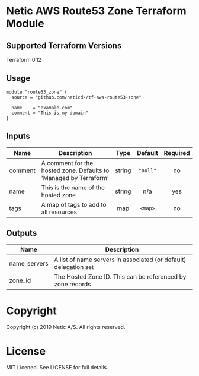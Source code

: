 # Netic AWS Route53 Zone Terraform Module

## Supported Terraform Versions

Terraform 0.12

## Usage

```hcl
module "route53_zone" {
  source = "github.com/neticdk/tf-aws-route53-zone"

  name    = "example.com"
  comnent = "This is my domain"
}
```
<!---BEGINNING OF PRE-COMMIT-TERRAFORM DOCS HOOK--->
## Inputs

| Name | Description | Type | Default | Required |
|------|-------------|:----:|:-----:|:-----:|
| comment | A comment for the hosted zone. Defaults to 'Managed by Terraform' | string | `"null"` | no |
| name | This is the name of the hosted zone | string | n/a | yes |
| tags | A map of tags to add to all resources | map | `<map>` | no |

## Outputs

| Name | Description |
|------|-------------|
| name\_servers | A list of name servers in associated (or default) delegation set |
| zone\_id | The Hosted Zone ID. This can be referenced by zone records |

<!---END OF PRE-COMMIT-TERRAFORM DOCS HOOK--->

# Copyright
Copyright (c) 2019 Netic A/S. All rights reserved.

# License
MIT Licened. See LICENSE for full details.

